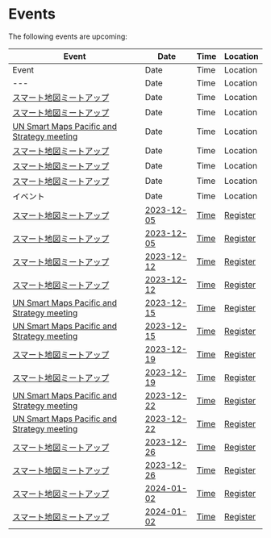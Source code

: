 # Events

The following events are upcoming:

| Event | Date | Time| Location |
| --- | --- | --- |----|
| Event | Date | Time | Location |
| --- | Date | Time | Location |
| [スマート地図ミートアップ](2023-12-05.md) | Date | Time | Location |
| [スマート地図ミートアップ](2023-12-12.md) | Date | Time | Location |
| [UN Smart Maps Pacific and Strategy meeting](2023-12-15.md) | Date | Time | Location |
| [スマート地図ミートアップ](2023-12-19.md) | Date | Time | Location |
| [スマート地図ミートアップ](2023-12-26.md) | Date | Time | Location |
| [スマート地図ミートアップ](2024-01-02.md) | Date | Time | Location |
| イベント | Date | Time | Location |
| [スマート地図ミートアップ](2023-12-05.md) | [2023-12-05](2023-12-05.md) | [Time](https://www.timeanddate.com/worldclock/fixedtime.html?msg=スマート地図ミートアップ&iso=20231205T1230&p1=1440&ah=1) | [Register](#) |
| [スマート地図ミートアップ](2023-12-05.md) | [2023-12-05](2023-12-05.md) | [Time](https://www.timeanddate.com/worldclock/fixedtime.html?msg=スマート地図ミートアップ&iso=20231205T1230&p1=1440&ah=1) | [Register](#) |
| [スマート地図ミートアップ](2023-12-12.md) | [2023-12-12](2023-12-12.md) | [Time](https://www.timeanddate.com/worldclock/fixedtime.html?msg=スマート地図ミートアップ&iso=20231212T1230&p1=1440&ah=1) | [Register](#) |
| [スマート地図ミートアップ](2023-12-12.md) | [2023-12-12](2023-12-12.md) | [Time](https://www.timeanddate.com/worldclock/fixedtime.html?msg=スマート地図ミートアップ&iso=20231212T1230&p1=1440&ah=1) | [Register](#) |
| [UN Smart Maps Pacific and Strategy meeting](2023-12-15.md) | [2023-12-15](2023-12-15.md) | [Time](https://www.timeanddate.com/worldclock/fixedtime.html?msg=UN+Smart+Maps+Pacific+and+Strategy+meeting&iso=20231215T0300&p1=1440&ah=1) | [Register](#) |
| [UN Smart Maps Pacific and Strategy meeting](2023-12-15.md) | [2023-12-15](2023-12-15.md) | [Time](https://www.timeanddate.com/worldclock/fixedtime.html?msg=UN+Smart+Maps+Pacific+and+Strategy+meeting&iso=20231215T0300&p1=1440&ah=1) | [Register](#) |
| [スマート地図ミートアップ](2023-12-19.md) | [2023-12-19](2023-12-19.md) | [Time](https://www.timeanddate.com/worldclock/fixedtime.html?msg=スマート地図ミートアップ&iso=20231219T1230&p1=1440&ah=1) | [Register](#) |
| [スマート地図ミートアップ](2023-12-19.md) | [2023-12-19](2023-12-19.md) | [Time](https://www.timeanddate.com/worldclock/fixedtime.html?msg=スマート地図ミートアップ&iso=20231219T1230&p1=1440&ah=1) | [Register](#) |
| [UN Smart Maps Pacific and Strategy meeting](2023-12-22.md) | [2023-12-22](2023-12-22.md) | [Time](https://www.timeanddate.com/worldclock/fixedtime.html?msg=UN+Smart+Maps+Pacific+and+Strategy+meeting&iso=20231222T0300&p1=1440&ah=1) | [Register](#) |
| [UN Smart Maps Pacific and Strategy meeting](2023-12-22.md) | [2023-12-22](2023-12-22.md) | [Time](https://www.timeanddate.com/worldclock/fixedtime.html?msg=UN+Smart+Maps+Pacific+and+Strategy+meeting&iso=20231222T0300&p1=1440&ah=1) | [Register](#) |
| [スマート地図ミートアップ](2023-12-26.md) | [2023-12-26](2023-12-26.md) | [Time](https://www.timeanddate.com/worldclock/fixedtime.html?msg=スマート地図ミートアップ&iso=20231226T1230&p1=1440&ah=1) | [Register](#) |
| [スマート地図ミートアップ](2023-12-26.md) | [2023-12-26](2023-12-26.md) | [Time](https://www.timeanddate.com/worldclock/fixedtime.html?msg=スマート地図ミートアップ&iso=20231226T1230&p1=1440&ah=1) | [Register](#) |
| [スマート地図ミートアップ](2024-01-02.md) | [2024-01-02](2024-01-02.md) | [Time](https://www.timeanddate.com/worldclock/fixedtime.html?msg=スマート地図ミートアップ&iso=20240102T1230&p1=1440&ah=1) | [Register](#) |
| [スマート地図ミートアップ](2024-01-02.md) | [2024-01-02](2024-01-02.md) | [Time](https://www.timeanddate.com/worldclock/fixedtime.html?msg=スマート地図ミートアップ&iso=20240102T1230&p1=1440&ah=1) | [Register](#) |
